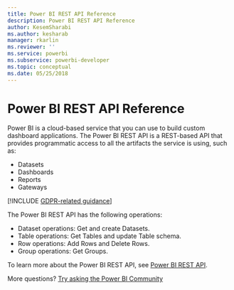 ```yaml
---
title: Power BI REST API Reference
description: Power BI REST API Reference
author: KesemSharabi
ms.author: kesharab
manager: rkarlin
ms.reviewer: ''
ms.service: powerbi
ms.subservice: powerbi-developer
ms.topic: conceptual
ms.date: 05/25/2018
---
```


# Power BI REST API Reference

Power BI is a cloud-based service that you can use to build custom dashboard applications. The Power BI REST API is a REST-based API that provides programmatic access to all the artifacts the service is using, such as:
* Datasets
* Dashboards
* Reports
* Gateways

[!INCLUDE [GDPR-related guidance](../includes/gdpr-hybrid-note.md)]

The Power BI REST API has the following operations:

* Dataset operations: Get and create Datasets.
* Table operations: Get Tables and update Table schema.
* Row operations: Add Rows and Delete Rows.
* Group operations: Get Groups.

To learn more about the Power BI REST API, see [Power BI REST API](https://docs.microsoft.com/rest/api/power-bi/).

More questions? [Try asking the Power BI Community](https://community.powerbi.com/)